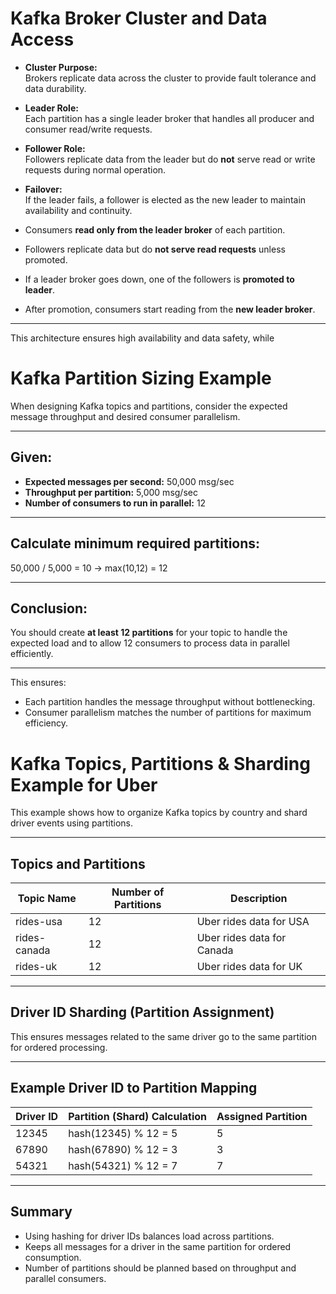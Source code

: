 # Kafka Broker Cluster and Data Access

- **Cluster Purpose:**  
  Brokers replicate data across the cluster to provide fault tolerance and data durability.

- **Leader Role:**  
  Each partition has a single leader broker that handles all producer and consumer read/write requests.

- **Follower Role:**  
  Followers replicate data from the leader but do **not** serve read or write requests during normal operation.

- **Failover:**  
  If the leader fails, a follower is elected as the new leader to maintain availability and continuity.


- Consumers **read only from the leader broker** of each partition.
- Followers replicate data but do **not serve read requests** unless promoted.
- If a leader broker goes down, one of the followers is **promoted to leader**.
- After promotion, consumers start reading from the **new leader broker**.
---

This architecture ensures high availability and data safety, while



# Kafka Partition Sizing Example

When designing Kafka topics and partitions, consider the expected message throughput and desired consumer parallelism.

---

## Given:

- **Expected messages per second:** 50,000 msg/sec  
- **Throughput per partition:** 5,000 msg/sec  
- **Number of consumers to run in parallel:** 12

---

## Calculate minimum required partitions:

50,000 / 5,000 = 10 -> max(10,12) = 12

---

## Conclusion:

You should create **at least 12 partitions** for your topic to handle the expected load and to allow 12 consumers to process data in parallel efficiently.

---

This ensures:

- Each partition handles the message throughput without bottlenecking.
- Consumer parallelism matches the number of partitions for maximum efficiency.

# Kafka Topics, Partitions & Sharding Example for Uber

This example shows how to organize Kafka topics by country and shard driver events using partitions.

---

## Topics and Partitions

| Topic Name   | Number of Partitions | Description                    |
|--------------|----------------------|-------------------------------|
| rides-usa    | 12                   | Uber rides data for USA        |
| rides-canada | 12                   | Uber rides data for Canada     |
| rides-uk     | 12                   | Uber rides data for UK         |

---

## Driver ID Sharding (Partition Assignment)


This ensures messages related to the same driver go to the same partition for ordered processing.

---

## Example Driver ID to Partition Mapping

| Driver ID | Partition (Shard) Calculation | Assigned Partition |
| --------- | ----------------------------- | ------------------ |
| 12345     | hash(12345) % 12 = 5          | 5                  |
| 67890     | hash(67890) % 12 = 3          | 3                  |
| 54321     | hash(54321) % 12 = 7          | 7                  |

---

## Summary

- Using hashing for driver IDs balances load across partitions.
- Keeps all messages for a driver in the same partition for ordered consumption.
- Number of partitions should be planned based on throughput and parallel consumers.


